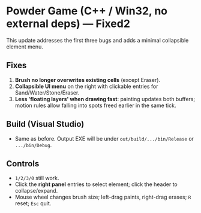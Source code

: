 # Powder Game (C++ / Win32, no external deps) — Fixed2

This update addresses the first three bugs and adds a minimal collapsible element menu.

## Fixes
1. **Brush no longer overwrites existing cells** (except Eraser).
2. **Collapsible UI menu** on the right with clickable entries for Sand/Water/Stone/Eraser.
3. **Less 'floating layers' when drawing fast**: painting updates both buffers; motion rules allow falling into spots freed earlier in the same tick.

## Build (Visual Studio)
- Same as before. Output EXE will be under `out/build/.../bin/Release` or `.../bin/Debug`.

## Controls
- `1/2/3/0` still work.
- Click the **right panel** entries to select element; click the header to collapse/expand.
- Mouse wheel changes brush size; left-drag paints, right-drag erases; `R` reset; `Esc` quit.
